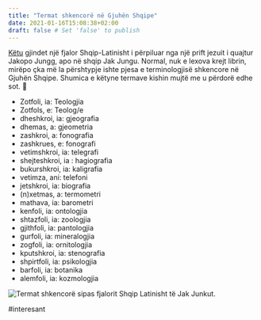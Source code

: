 ```yaml
---
title: "Termat shkencorë në Gjuhën Shqipe"
date: 2021-01-16T15:08:38+02:00
draft: false # Set 'false' to publish
---
```


[Këtu](https://archive.org/details/fialuurivoghels00junggoog) gjindet një fjalor  Shqip-Latinisht i përpiluar nga një prift jezuit i quajtur Jakopo Jungg, apo në shqip Jak Jungu. Normal, nuk e lexova krejt librin, mirëpo çka më la përshtypje ishte pjesa e terminologjisë shkencore në Gjuhën Shqipe. Shumica e këtyne termave kishin mujtë me u përdorë edhe sot. 🧐


* Zotfoli, ia: Teologjia
* Zotfols, e: Teolog/e
* dheshkroi, ia: gjeografia <!--more-->
* dhemas, a: gjeometria
* zashkroi, a: fonografia
* zashkrues, e: fonografi
* vetimshkroi, ia: telegrafi
* shejteshkroi, ia : hagiografia
* bukurshkroi, ia: kaligrafia
* vetimza, ani: telefoni
* jetshkroi, ia: biografia
* (n)xetmas, a: termometri
* mathava, ia: barometri
* kenfoli, ia: ontologjia
* shtazfoli, ia: zoologjia
* gjithfoli, ia: pantologjia
* gurfoli, ia: mineralogjia
* zogfoli, ia: ornitologjia
* kputshkroi, ia: stenografia
* shpirtfoli, ia: psikologjia
* barfoli, ia: botanika
* alemfoli, ia: kozmologjia

![Termat shkencorë sipas fjalorit Shqip Latinisht të Jak Junkut.](https://i.snap.as/h1yrVskj.jpg)


#interesant